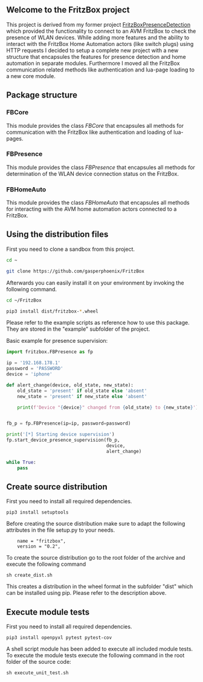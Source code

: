 ## Welcome to the FritzBox project

This project is derived from my former project [FritzBoxPresenceDetection](https://github.com/gasperphoenix/FritzBoxPresenceDetection) which provided the functionality to connect to an AVM FritzBox to check the presence of WLAN devices. While adding more features and the ability to interact with the FritzBox Home Automation actors (like switch plugs) using HTTP requests I decided to setup a complete new project with a new structure that encapsules the features for presence detection and home automation in separate modules. Furthermore I moved all the FritzBox communication related methods like authentication and lua-page loading to a new core module.

## Package structure

### FBCore
This module provides the class *FBCore* that encapsules all methods for communication with the FritzBox like authentication and loading of lua-pages.  

### FBPresence
This module provides the class *FBPresence* that encapsules all methods for determination of the WLAN device connection status on the FritzBox.  

### FBHomeAuto
This module provides the class *FBHomeAuto* that encapsules all methods for interacting with the AVM home automation actors connected to a FritzBox.

## Using the distribution files
First you need to clone a sandbox from this project.

```bash
cd ~

git clone https://github.com/gasperphoenix/FritzBox
```

Afterwards you can easily install it on your environment by invoking the following command. 

```bash
cd ~/FritzBox

pip3 install dist/fritzbox-*.wheel
```

Please refer to the example scripts as reference how to use this package. They
are stored in the "example" subfolder of the project.

Basic example for presence supervision:

```python
import fritzbox.FBPresence as fp

ip = '192.168.178.1'
password = 'PASSWORD'
device = 'iphone'

def alert_change(device, old_state, new_state):
    old_state = 'present' if old_state else 'absent'
    new_state = 'present' if new_state else 'absent'

    print(f'Device "{device}" changed from {old_state} to {new_state}')


fb_p = fp.FBPresence(ip=ip, password=password)

print('[*] Starting device supervision')
fp.start_device_presence_supervision(fb_p,
                                     device,
                                     alert_change)

while True:
    pass
```

## Create source distribution
First you need to install all required dependencies.
```
pip3 install setuptools
```

Before creating the source distribution make sure to adapt the following attributes in the file setup.py to your needs.
```
    name = "fritzbox",
    version = "0.2",
```

To create the source distribution go to the root folder of the archive and execute the following command
```
sh create_dist.sh
```

This creates a distribution in the wheel format in the subfolder "dist" which
can be installed using pip. Please refer to the description above.


## Execute module tests
First you need to install all required dependencies.
```
pip3 install openpyxl pytest pytest-cov
```

A shell script module has been added to execute all included module tests. To execute the module tests execute the following command in the root folder of the source code:
```
sh execute_unit_test.sh
```
